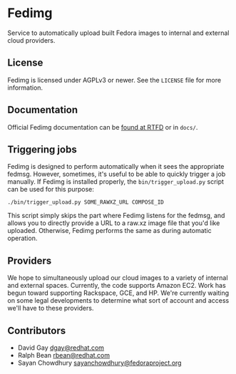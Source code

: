 # Fedimg

Service to automatically upload built Fedora images to internal and external
cloud providers.

## License

Fedimg is licensed under AGPLv3 or newer. See the `LICENSE` file for more
information.

## Documentation

Official Fedimg documentation can be [found at
RTFD](https://fedimg.readthedocs.org) or in `docs/`.

## Triggering jobs

Fedimg is designed to perform automatically when it sees the appropriate
fedmsg. However, sometimes, it's useful to be able to quickly trigger
a job manually. If Fedimg is installed properly, the `bin/trigger_upload.py`
script can be used for this purpose:

```
./bin/trigger_upload.py SOME_RAWXZ_URL COMPOSE_ID
```

This script simply skips the part where Fedimg listens for the fedmsg, and
allows you to directly provide a URL to a raw.xz image file that you'd like
uploaded. Otherwise, Fedimg performs the same as during automatic operation.

## Providers

We hope to simultaneously upload our cloud images to a variety of internal and
external spaces. Currently, the code supports Amazon EC2. Work has begun
toward supporting Rackspace, GCE, and HP. We're currently waiting on some
legal developments to determine what sort of account and access we'll have
to these providers.

## Contributors

* David Gay <dgay@redhat.com>
* Ralph Bean <rbean@redhat.com>
* Sayan Chowdhury <sayanchowdhury@fedoraproject.org>

